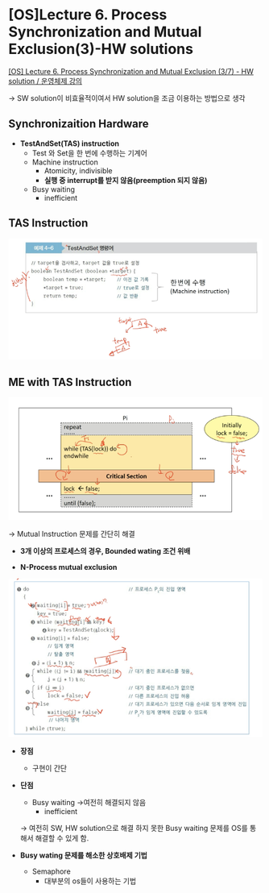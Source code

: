 # [OS]Lecture 6. Process Synchronization and Mutual Exclusion(3)-HW solutions

[[OS] Lecture 6. Process Synchronization and Mutual Exclusion (3/7) - HW solution / 운영체제 강의](https://www.youtube.com/watch?v=Zps0ckSvKys&list=PLBrGAFAIyf5rby7QylRc6JxU5lzQ9c4tN&index=14)

→ SW solution이 비효율적이여서 HW solution을 조금 이용하는 방법으로 생각

## Synchronizaition Hardware

- **TestAndSet(TAS) instruction**
    - Test 와 Set을 한 번에 수행하는 기계어
    - Machine instruction
        - Atomicity, indivisible
        - **실행 중 interrupt를 받지 않음(preemption 되지 않음)**
    - Busy waiting
        - inefficient

## TAS Instruction

![Untitled](%5BOS%5DLecture%206%20Process%20Synchronization%20and%20Mutual%20E%200edad162ffd043dd9eab5ae8d7bdf17d/Untitled.png)

## ME with TAS Instruction

![Untitled](%5BOS%5DLecture%206%20Process%20Synchronization%20and%20Mutual%20E%200edad162ffd043dd9eab5ae8d7bdf17d/Untitled%201.png)

→ Mutual Instruction 문제를 간단히 해결

- **3개 이상의 프로세스의 경우, Bounded wating 조건 위배**

- **N-Process mutual exclusion**

![Untitled](%5BOS%5DLecture%206%20Process%20Synchronization%20and%20Mutual%20E%200edad162ffd043dd9eab5ae8d7bdf17d/Untitled%202.png)

- **장점**
    - 구현이 간단

- **단점**
    - Busy waiting →여전히 해결되지 않음
        - inefficient

    →  여전히 SW, HW solution으로 해결 하지 못한 Busy waiting 문제를 OS를 통해서 해결할 수 있게 함.

- **Busy wating 문제를 해소한 상호배제 기법**
    - Semaphore
        - 대부분의 os들이 사용하는 기법